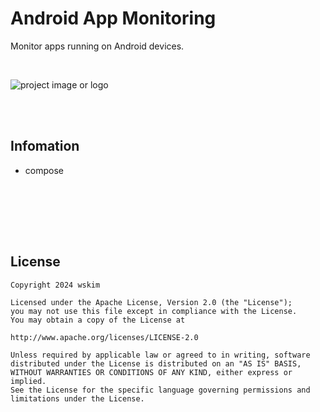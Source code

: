 # Android App Monitoring

Monitor apps running on Android devices.

<br>

![project image or logo](https://developer.android.com/static/codelabs/jetpack-compose-animation/img/5bb2e531a22c7de0_960.png?hl=ko)<br>

<br><br>

## Infomation

- compose

<br><br>


<br><br>

## License
 ```code
Copyright 2024 wskim

Licensed under the Apache License, Version 2.0 (the "License");
you may not use this file except in compliance with the License.
You may obtain a copy of the License at

http://www.apache.org/licenses/LICENSE-2.0

Unless required by applicable law or agreed to in writing, software
distributed under the License is distributed on an "AS IS" BASIS,
WITHOUT WARRANTIES OR CONDITIONS OF ANY KIND, either express or implied.
See the License for the specific language governing permissions and
limitations under the License.
```
